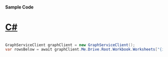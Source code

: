 #### Sample Code
# [C#](#tab/Csharp)

```C#

GraphServiceClient graphClient = new GraphServiceClient();
var rowsBelow = await graphClient.Me.Drive.Root.Workbook.Worksheets["{id}"].Range().RowsBelow().Request().GetAsync();

```